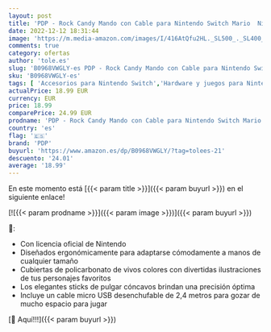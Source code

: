 ```yaml
---
layout: post
title: 'PDP - Rock Candy Mando con Cable para Nintendo Switch Mario  Nintendo Switch '
date: 2022-12-12 18:31:44
image: 'https://m.media-amazon.com/images/I/416AtQfu2HL._SL500_._SL400_.jpg'
comments: true
category: ofertas
author: 'tole.es'
slug: 'B0968VWGLY-es PDP - Rock Candy Mando con Cable para Nintendo Switch...'
sku: 'B0968VWGLY-es'
tags: [ 'Accesorios para Nintendo Switch','Hardware y juegos para Nintendo Switch','Mandos para Nintendo Switch','Videojuegos','nintendo','pdp','🇪🇸', ]
actualPrice: 18.99 EUR
currency: EUR
price: 18.99
comparePrice: 24.99 EUR
prodname: 'PDP - Rock Candy Mando con Cable para Nintendo Switch Mario  Nintendo Switch '
country: 'es'
flag: '🇪🇸'
brand: 'PDP'
buyurl: 'https://www.amazon.es/dp/B0968VWGLY/?tag=tolees-21'
descuento: '24.01'
average: '18.99'
---
```


En este momento está [{{< param title >}}]({{< param buyurl >}}) en el siguiente enlace!

[![{{< param prodname >}}]({{< param image >}})]({{< param buyurl >}})

🔎:

- Con licencia oficial de Nintendo
- Diseñados ergonómicamente para adaptarse cómodamente a manos de cualquier tamaño
- Cubiertas de policarbonato de vivos colores con divertidas ilustraciones de tus personajes favoritos
- Los elegantes sticks de pulgar cóncavos brindan una precisión óptima
- Incluye un cable micro USB desenchufable de 2,4 metros para gozar de mucho espacio para jugar

[🛒 Aquí!!!]({{< param buyurl >}})

